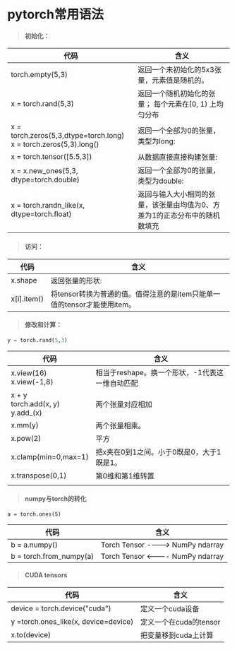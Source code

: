 # pytorch常用语法

> #### 初始化：

| 代码                                                         | 含义                                                         |
| ------------------------------------------------------------ | ------------------------------------------------------------ |
| torch.empty(5,3)                                             | 返回一个未初始化的5x3张量，元素值是随机的。                  |
| x = torch.rand(5,3)                                          | 返回一个随机初始化的张量； 每个元素在[0, 1) 上均匀分布       |
| x = torch.zeros(5,3,dtype=torch.long)<br>x = torch.zeros(5,3).long() | 返回一个全部为0的张量，类型为long:                           |
| x = torch.tensor([5.5,3])                                    | 从数据直接直接构建张量:                                      |
| x = x.new_ones(5,3, dtype=torch.double)                      | 返回一个全部为0的张量，类型为double:                         |
| x = torch.randn_like(x, dtype=torch.float)                   | 返回与输入大小相同的张量，该张量由均值为0、方差为1的正态分布中的随机数填充 |



>#### 访问：

| 代码        | 含义                                                         |
| ----------- | ------------------------------------------------------------ |
| x.shape     | 返回张量的形状:                                              |
| x[i].item() | 将tensor转换为普通的值。值得注意的是item只能单一值的tensor才能使用item。 |



>#### 修改和计算：

```python
y = torch.rand(5,3)
```

| 代码                                  | 含义                                            |
| ------------------------------------- | ----------------------------------------------- |
| x.view(16)<br>x.view(-1,8)            | 相当于reshape。换一个形状，-1代表这一维自动匹配 |
| x + y<br>torch.add(x, y)<br>y.add_(x) | 两个张量对应相加                                |
| x.mm(y)                               | 两个张量相乘。                                  |
| x.pow(2)                              | 平方                                            |
| x.clamp(min=0,max=1)                  | 把x夹在0到1之间。小于0既是0，大于1既是1。       |
| x.transpose(0,1)                      | 第0维和第1维转置                                |
|                                       |                                                 |





>#### numpy与torch的转化

```
a = torch.ones(5)
```

| 代码                                  | 含义                                            |
| ------------------------------------- | ----------------------------------------------- |
| b = a.numpy() | Torch Tensor  ---->  NumPy ndarray |
|b = torch.from_numpy(a)|Torch Tensor  <----  NumPy ndarray|




>#### CUDA tensors

| 代码                                  | 含义                                            |
| ------------------------------------- | ----------------------------------------------- |
| device = torch.device("cuda") | 定义一个cuda设备 |
| y =torch.ones_like(x, device=device) | 定义一个在cuda的tensor |
| x.to(device) | 把变量移到cuda上计算 |
